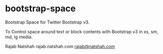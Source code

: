 bootstrap-space
===============

  Bootstrap Space for Twitter Bootstrap v3.
 
  To Control space around text or block contents with Bootstrap v3 in xs, sm, md, lg media.
   
   
  Rajab Natshah  rajab.natshah.com rajab@natshah.com
 
